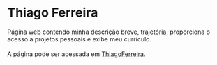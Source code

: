 # Thiago Ferreira

Página web contendo minha descrição breve, trajetória, proporciona o acesso a projetos 
pessoais e exibe meu currículo.<br>
<br>
A página pode ser acessada em [ThiagoFerreira]([https://www.google.com](https://curriculo-rosy-kappa.vercel.app/)).

